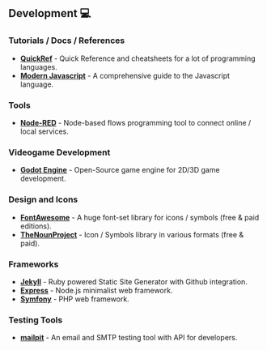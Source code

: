 ## Development 💻

### Tutorials / Docs / References

- **[QuickRef](https://quickref.me)** - Quick Reference and cheatsheets for a lot of programming languages.
- **[Modern Javascript](https://javascript.info)** - A comprehensive guide to the Javascript language.

### Tools

- **[Node-RED](https://nodered.org)** - Node-based flows programming tool to connect online / local services.

### Videogame Development

- **[Godot Engine](https://godotengine.org)** - Open-Source game engine for 2D/3D game development.

### Design and Icons

- **[FontAwesome](https://fontawesome.com)** - A huge font-set library for icons / symbols (free & paid editions).
- **[TheNounProject](https://thenounproject.com)** - Icon / Symbols library in various formats (free & paid).

### Frameworks

- **[Jekyll](https://jekyllrb.com)** - Ruby powered Static Site Generator with Github integration.
- **[Express](https://expressjs.com)** - Node.js minimalist web framework.
- **[Symfony](https://symfony.com)** - PHP web framework.

### Testing Tools

- **[mailpit](https://github.com/axllent/mailpit)** - An email and SMTP testing tool with API for developers.
